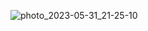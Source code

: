 ![photo_2023-05-31_21-25-10](https://github.com/yungenie/algorithm/assets/28051638/de92d490-b32e-4fb6-b99e-275ab68a2e1a)
